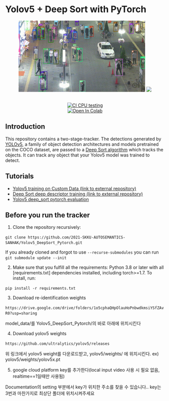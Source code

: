 # Yolov5 + Deep Sort with PyTorch





<div align="center">
<p>
<img src="MOT16_eval/track_pedestrians.gif" width="400"/> <img src="MOT16_eval/track_all.gif" width="400"/> 
</p>
<br>
<div>
<a href="https://github.com/mikel-brostrom/Yolov5_DeepSort_Pytorch/actions"><img src="https://github.com/mikel-brostrom/Yolov5_DeepSort_Pytorch/workflows/CI%20CPU%20testing/badge.svg" alt="CI CPU testing"></a>
<br>  
<a href="https://colab.research.google.com/drive/18nIqkBr68TkK8dHdarxTco6svHUJGggY?usp=sharing"><img src="https://colab.research.google.com/assets/colab-badge.svg" alt="Open In Colab"></a>
 
</div>

</div>


## Introduction

This repository contains a two-stage-tracker. The detections generated by [YOLOv5](https://github.com/ultralytics/yolov5), a family of object detection architectures and models pretrained on the COCO dataset, are passed to a [Deep Sort algorithm](https://github.com/ZQPei/deep_sort_pytorch) which tracks the objects. It can track any object that your Yolov5 model was trained to detect.


## Tutorials

* [Yolov5 training on Custom Data (link to external repository)](https://github.com/ultralytics/yolov5/wiki/Train-Custom-Data)&nbsp;
* [Deep Sort deep descriptor training (link to external repository)](https://github.com/ZQPei/deep_sort_pytorch#training-the-re-id-model)&nbsp;
* [Yolov5 deep_sort pytorch evaluation](https://github.com/mikel-brostrom/Yolov5_DeepSort_Pytorch/wiki/Evaluation)&nbsp;



## Before you run the tracker

1. Clone the repository recursively:

`git clone https://github.com/2021-SKKU-AUTOSEMANTICS-SANHAK/Yolov5_DeepSort_Pytorch.git`

If you already cloned and forgot to use `--recurse-submodules` you can run `git submodule update --init`

2. Make sure that you fulfill all the requirements: Python 3.8 or later with all [requirements.txt] dependencies installed, including torch>=1.7. To install, run:

`pip install -r requirements.txt`

3. Download re-identification weights 

`https://drive.google.com/drive/folders/1o5cphaQHpOlauHoPnbwdkmsiYSfZAvR0?usp=sharing`

model_data/를 Yolov5_DeepSort_Pytorch/의 바로 아래에 위치시킨다

4. Download yolov5 weights

`https://github.com/ultralytics/yolov5/releases`

위 링크에서 yolov5 weight를 다운로드받고, yolov5/weights/ 에 위치시킨다. ex) yolov5/weights/yolov5x.pt

5. google cloud platform key를 추가한다(local input video 사용 시 필요 없음, realtime==1일때만 사용됨)

Documentation의 setting 부분에서 key가 위치한 주소를 찾을 수 있습니다.. key는 3번과 마찬가지로 최상단 폴더에 위치시켜주세요













